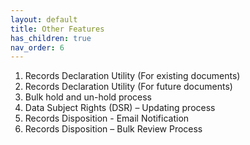 ```yaml
---
layout: default
title: Other Features
has_children: true
nav_order: 6
---
```


1.	Records Declaration Utility (For existing documents)
2.	Records Declaration Utility (For future documents)
3.	Bulk hold and un-hold process
4.	Data Subject Rights (DSR) – Updating process
5.	Records Disposition - Email Notification 
6.	Records Disposition – Bulk Review Process
